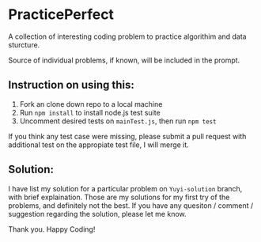 # PracticePerfect
A collection of interesting coding problem to practice algorithim and data sturcture. 

Source of individual problems, if known, will be included in the prompt.

## Instruction on using this:
1. Fork an clone down repo to a local machine
2. Run `npm install` to install node.js test suite  
3. Uncomment desired tests on `mainTest.js`, then run `npm test`

If you think any test case were missing, please submit a pull request with additional test on the appropiate test file, I will merge it.

## Solution: 
I have list my solution for a particular problem on `Yuyi-solution` branch, with brief explaination. Those are my solutions for my first try of the problems, and definitely not the best. If you have any quesiton / comment / suggestion regarding the solution, please let me know.

Thank you. Happy Coding!